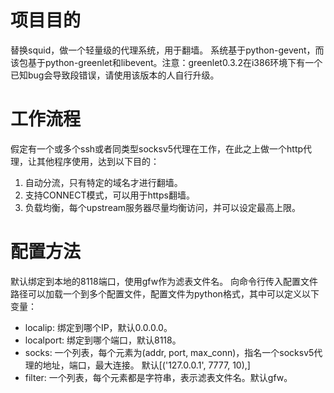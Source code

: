 # 项目目的 #
替换squid，做一个轻量级的代理系统，用于翻墙。
系统基于python-gevent，而该包基于python-greenlet和libevent。注意：greenlet0.3.2在i386环境下有一个已知bug会导致段错误，请使用该版本的人自行升级。

# 工作流程 #
假定有一个或多个ssh或者同类型socksv5代理在工作，在此之上做一个http代理，让其他程序使用，达到以下目的：

1. 自动分流，只有特定的域名才进行翻墙。
2. 支持CONNECT模式，可以用于https翻墙。
3. 负载均衡，每个upstream服务器尽量均衡访问，并可以设定最高上限。

# 配置方法 #
默认绑定到本地的8118端口，使用gfw作为滤表文件名。
向命令行传入配置文件路径可以加载一个到多个配置文件，配置文件为python格式，其中可以定义以下变量：

* localip: 绑定到哪个IP，默认0.0.0.0。
* localport: 绑定到哪个端口，默认8118。
* socks: 一个列表，每个元素为(addr, port, max_conn)，指名一个socksv5代理的地址，端口，最大连接。
  默认[('127.0.0.1', 7777, 10),]
* filter: 一个列表，每个元素都是字符串，表示滤表文件名。默认gfw。
